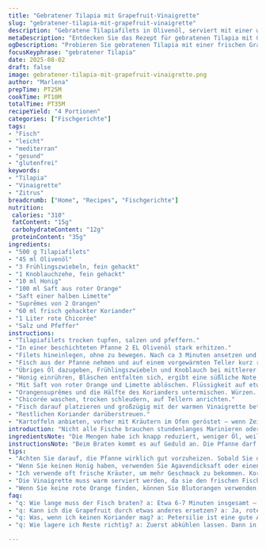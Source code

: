 ```yaml
---
title: "Gebratener Tilapia mit Grapefruit-Vinaigrette"
slug: "gebratener-tilapia-mit-grapefruit-vinaigrette"
description: "Gebratene Tilapiafilets in Olivenöl, serviert mit einer warmen Grapefruit-Vinaigrette aus karamellisierten Frühlingszwiebeln, Knoblauch und Honig, abgerundet mit frischer Koriander und roter Chicorée statt Mâche. Statt rosa Grapefruit verwendet rote Orange und Limettensaft für mehr Frische. Eine leichte, klare Zitrusnote, die den Fisch anhebt. Perfekt mit kleinen Ofenkartoffeln. Ohne Gluten, Milchprodukte, Eier und Nüsse. Kleine Anpassungen in Menge und Zutaten sorgen für mehr Balance und intensiveren Geschmack."
metaDescription: "Entdecken Sie das Rezept für gebratenen Tilapia mit Grapefruit-Vinaigrette – eine frische, mediterrane Delikatesse, die begeistert."
ogDescription: "Probieren Sie gebratenen Tilapia mit einer frischen Grapefruit-Vinaigrette. Ein einfaches, leckeres Gericht für jeden Anlass."
focusKeyphrase: "gebratener Tilapia"
date: 2025-08-02
draft: false
image: gebratener-tilapia-mit-grapefruit-vinaigrette.png
author: "Marlena"
prepTime: PT25M
cookTime: PT10M
totalTime: PT35M
recipeYield: "4 Portionen"
categories: ["Fischgerichte"]
tags:
- "Fisch"
- "leicht"
- "mediterran"
- "gesund"
- "glutenfrei"
keywords:
- "Tilapia"
- "Vinaigrette"
- "Zitrus"
breadcrumb: ["Home", "Recipes", "Fischgerichte"]
nutrition: 
 calories: "310"
 fatContent: "15g"
 carbohydrateContent: "12g"
 proteinContent: "35g"
ingredients:
- "500 g Tilapiafilets"
- "45 ml Olivenöl"
- "3 Frühlingszwiebeln, fein gehackt"
- "1 Knoblauchzehe, fein gehackt"
- "10 ml Honig"
- "100 ml Saft aus roter Orange"
- "Saft einer halben Limette"
- "Suprêmes von 2 Orangen"
- "60 ml frisch gehackter Koriander"
- "1 Liter rote Chicorée"
- "Salz und Pfeffer"
instructions:
- "Tilapiafilets trocken tupfen, salzen und pfeffern."
- "In einer beschichteten Pfanne 2 EL Olivenöl stark erhitzen."
- "Filets hineinlegen, ohne zu bewegen. Nach ca 3 Minuten ansetzen und vorsichtig wenden. Noch 3–4 Minuten garen bis die Ränder weiß und die Oberfläche opak ist."
- "Fisch aus der Pfanne nehmen und auf einem vorgewärmten Teller kurz ruhen lassen, mit Alufolie locker abdecken, damit er nicht austrocknet."
- "Übriges Öl dazugeben, Frühlingszwiebeln und Knoblauch bei mittlerer Hitze glasig dünsten – nicht bräunen."
- "Honig einrühren, Bläschen entfalten sich, ergibt eine süßliche Note, gut aufpassen, nicht zu heiß."
- "Mit Saft von roter Orange und Limette ablöschen. Flüssigkeit auf etwa die Hälfte reduzieren lassen – hier heißt es: beobachten, der Saft sollte leicht sirupartig eindicken, nicht komplett trocken werden."
- "Orangensuprêmes und die Hälfte des Korianders untermischen. Würzen. Scharf oder salzig? Lieber eher zart dosieren, Nachwürzen später leichter."
- "Chicorée waschen, trocken schleudern, auf Tellern anrichten."
- "Fisch darauf platzieren und großzügig mit der warmen Vinaigrette beträufeln."
- "Restlichen Koriander darüberstreuen."
- "Kartoffeln anbieten, vorher mit Kräutern im Ofen geröstet – wenn Zeit, intensive Ergänzung."
introduction: "Nicht alle Fische brauchen stundenlanges Marinieren oder aufwendige Soßen. Tilapia ist mild, braucht eine klare, aber frische Begleitung. Immer wieder probiert mit Zitrus – Grapefruit? Klar. Aber macht sie nicht zu sehr bitter? In meinen Versuchen brachte eine Kombination mit roten Orangen und Limette mehr Balance. Frühlingszwiebeln geben Süße, kein intensiver Lauchgeschmack, und Knoblauch vorsichtig, ohne zu verbrennen, damit er keine Bitterkeit bringt. Wärme macht die Vinaigrette zu mehr als nur Sauce – sie verbindet sich mit dem Fisch, schmeckt wie noch lebendig, die Säure frisch, aber nicht zu dominant. Die goldene Mitte ist das schonende Braten, nicht nur wegen Optik, sondern für die Textur – außen fest, innen zart. Keine Angst vor schnellen Ergebnissen – Timing ist bei Fisch dezent anders, man muss fühlen, wie das Fleisch beim Andrücken nachgibt. Und ich verzichte auf rohe Zitrusfilets statt Grapefruit – machen alles runder."
ingredientsNote: "Die Mengen habe ich knapp reduziert, weniger Öl, weil Tilapia nicht zu fettig sein soll und die Vinaigrette geschmeidig bleiben muss, aber nicht ölig. Honig ist reduziert, jetzt bringt er Süße ohne zu kleben. Frühlingszwiebeln sind mehr, weil die Milde und Süße wichtig sind, Knoblauch bleibt sparsam – zu viel macht schnell zu scharf und nimmt dem süßen Finish die Balance. Die Grapefruit habe ich ersetzt durch Orangen weil sie weniger bitter sind, und Limettensaft bringt Säure, ohne die bitteren Noten. Rote Chicorée statt Mâche, weil seine leicht bittere, nussige Note einen spannenden Kontrast zum frischen Fisch und der Zitrusvinaigrette liefert. Koriander bleibt, aber nicht zu viel, er ist dominant. Sollten keine Frühlingszwiebeln da sein, funktionieren auch mildere Schalotten gut, die brauchen dann aber eine längere, sehr vorsichtige Garzeit. Rote Orangen können saisonal durch Blutorangen ersetzt werden."
instructionsNote: "Beim Braten kommt es auf Geduld an. Die Pfanne darf richtig heiß sein, dann legt man den Fisch hinein – kein Bewegen, bis sich eine leichte Kruste bildet, sonst zerfällt das Filet. Die Farbe ist wichtiger als Stoppuhr im Griff: leicht durchscheinend an den Rändern, gerade eben mittig gar. Die Vinaigrette mach ich in der gleichen Pfanne, um die Röstaromen des Fischs zu nutzen – das gibt Tiefe. Nicht zu scharf erhitzen beim Honig – sonst wirds bitter und klebt. Das Reduzieren der Säfte auf die Hälfte sorgt für Konzentration, nicht verkochen. Bei der Vinaigrette: die Suprêmes ergänzen statt direkt mitgekocht zu werden, damit sie frisch bleiben und nicht bitter werden. Abschmecken vor dem Servieren, denn Salz bindet alle Aromen zusammen. Warm servieren, die Wärme verändert Textur und Geschmack, kalte Vinaigrette kann enttäuschen. Restliche Koriander frisch darüber für Frische. Tipp: Die Kartoffelbeilage vorher im Ofen mit Rosmarin, Salz und etwas Knoblauch langsam rösten – macht schön mürbe, passt perfekt zum frischen Fisch und der Zitronenwürze."
tips:
- "Achten Sie darauf, die Pfanne wirklich gut vorzuheizen. Sobald Sie den Fisch hineingeben, nicht bewegen. Eine leichte Kruste ist entscheidend. Timing ist alles – nach etwa 3 Minuten vorsichtig wenden. Die Ränder sollen leicht durchscheinend sein. Die richtige Farbe zeigt, dass es auf dem Weg ist."
- "Wenn Sie keinen Honig haben, verwenden Sie Agavendicksaft oder einen anderen Süßstoff. Die Frühlingszwiebeln bringen eine milde Süße. Knoblauch sparsam – wenn er verbrennt, wird’s bitter. Ein guter Trick zur Kontrolle ist die Temperatur: sollten nicht zu heiß sein, sonst gibt es Bitternoten."
- "Ich verwende oft frische Kräuter, um mehr Geschmack zu bekommen. Koriander ist dominant. Davon weniger als zu viel. Zu viel macht das Gericht erdrückend. Schalotten könnten auch gut klappen, pellen und sanft dünsten. Wenn sie bräunen, wird’s intensiv – das wollen wir nicht."
- "Die Vinaigrette muss warm serviert werden, da sie den frischen Fisch perfekt ergänzt. Wenn Zeit bleibt, denken Sie an Ofenkartoffeln mit Kräutern – wichtig für den Kontrast. Rosmarin ist beliebt. Erdund nussig. Das passt gut zu den Zitrusnoten und Fisch."
- "Wenn Sie keine rote Orange finden, können Sie Blutorangen verwenden. Sie geben auch eine schöne Farbe und den fruchtigen Aroma. Achten Sie jedoch auf die Säure – Limette kann auch bei Garnichen helfen. Weniger Bitterkeit, mehr Frische."
faq:
- "q: Wie lange muss der Fisch braten? a: Etwa 6-7 Minuten insgesamt – die Ränder sollten leicht durchscheinend sein. Timing ist schlüssel. Testen Sie es mit der Gabel. Wenn es aufbricht, könnte es etwas zu lange sein."
- "q: Kann ich die Grapefruit durch etwas anderes ersetzen? a: Ja, rote Orangen funktionieren super. Auch Zitrone oder Limette sind Möglichkeiten. Lockerer Geschmack – Kombination kann spannend sein. Achten Sie auf die Balance."
- "q: Was, wenn ich keinen Koriander mag? a: Petersilie ist eine gute Alternative. Sie ist weniger dominant, bringt grünen Geschmack. Beachten Sie, Petersilie hat nicht die gleiche Intensität. Geräuchertes Paprikapulver könnte auch für Tiefe sorgen. Lässt sich gut kombinieren mit Zitrus."
- "q: Wie lagere ich Reste richtig? a: Zuerst abkühlen lassen. Dann in einem luftdichten Behälter im Kühlschrank aufbewahren. Fisch bleibt 1-2 Tage frisch. Achten Sie darauf, keine Abdeckungen zu verwenden, die den Geschmack beeinträchtigen könnten."

---
```

